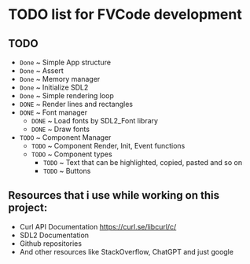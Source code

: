 # TODO list for FVCode development
## TODO
- `Done` ~ Simple App structure 
- `Done` ~ Assert
- `Done` ~ Memory manager
- `Done` ~ Initialize SDL2
- `Done` ~ Simple rendering loop
- `DONE` ~ Render lines and rectangles
- `DONE` ~ Font manager
    - `DONE` ~ Load fonts by SDL2_Font library
    - `DONE` ~ Draw fonts
- `TODO` ~ Component Manager 
    - `TODO` ~ Component Render, Init, Event functions
    - `TODO` ~ Component types
        - `TODO` ~ Text that can be highlighted, copied, pasted and so on
        - `TODO` ~ Buttons

## Resources that i use while working on this project:
- Curl API Documentation https://curl.se/libcurl/c/
- SDL2 Documentation 
- Github repositories
- And other resources like StackOverflow, ChatGPT and just google 